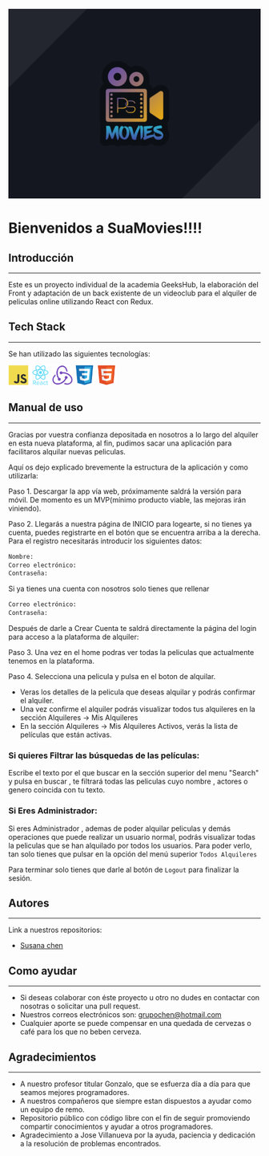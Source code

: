 ![logo](./src/images/ps_movies.jpg)

# Bienvenidos a SuaMovies!!!!

## Introducción
---
Este es un proyecto individual de la academia GeeksHub, la elaboración del Front y adaptación de un back existente de un videoclub para el alquiler de peliculas online utilizando React con Redux.

## Tech Stack
---
Se han utilizado las siguientes tecnologías:

<p align="left>
<a href="https://developer.mozilla.org/en-US/docs/Web/JavaScript" target="_blank">
    <img src="https://raw.githubusercontent.com/devicons/devicon/master/icons/javascript/javascript-original.svg" alt="javascript" width="40" height="40"/></a>

<a href="https://reactjs.org/" target="_blank">
    <img src="https://raw.githubusercontent.com/devicons/devicon/master/icons/react/react-original-wordmark.svg" alt="javascript" width="40" height="40"/></a>

<a href="https://www.tutorialspoint.com/redux/redux_devtools.htm" target="_blank">
    <img src="https://raw.githubusercontent.com/devicons/devicon/master/icons/redux/redux-original.svg" alt="javascript" width="40" height="40"/></a>

<a href="https://developer.mozilla.org/es/docs/Web/CSS" target="_blank">
    <img src="https://raw.githubusercontent.com/devicons/devicon/master/icons/css3/css3-original.svg" alt="javascript" width="40" height="40"/></a>

<a href="https://desarrolloweb.com/home/html" target="_blank">
    <img src="https://raw.githubusercontent.com/devicons/devicon/master/icons/html5/html5-original.svg" alt="javascript" width="40" height="40"/></a>


</p>




## Manual de uso
----
Gracias por vuestra confianza depositada en nosotros a lo largo del alquiler en esta nueva plataforma, al fin, pudimos sacar una aplicación para facilitaros alquilar nuevas peliculas.

Aquí os dejo explicado brevemente la estructura de la aplicación y como utilizarla:

Paso 1. Descargar la app vía web, próximamente saldrá la versión para móvil. De momento es un MVP(mínimo producto viable, las mejoras irán viniendo).

Paso 2. Llegarás a nuestra página de INICIO para logearte, si no tienes ya cuenta, puedes registrarte en el botón que se encuentra arriba a la derecha.
Para el registro necesitarás introducir los siguientes datos:

```html
Nombre:
Correo electrónico:
Contraseña:
```
Si ya tienes una cuenta con nosotros solo tienes que rellenar

`````html
Correo electrónico:
Contraseña:
`````

Después de darle a Crear Cuenta te saldrá directamente la página del login para acceso a la plataforma de alquiler:

Paso 3. Una vez en el home podras ver todas la peliculas que actualmente tenemos en la plataforma.

Paso 4. Selecciona una pelicula y pulsa en el boton de alquilar.

- Veras los detalles de la pelicula que deseas alquilar y podrás confirmar el alquiler.
- Una vez confirme el alquiler podrás visualizar todos tus alquileres en la sección Alquileres -> Mis Alquileres
- En la sección Alquileres -> Mis Alquileres Activos, verás la lista de películas que están activas.

### Si quieres Filtrar las búsquedas de las películas:

Escribe el texto por el que buscar en la sección superior del menu "Search" y pulsa en buscar , te filtrará todas las peliculas cuyo nombre , actores o genero coincida con tu texto.

### Si Eres Administrador:

Si eres Administrador , ademas de poder alquilar peliculas y demás operaciones que puede realizar un usuario normal, podrás visualizar todas la peliculas que se han alquilado por todos los usuarios.
Para poder verlo, tan solo tienes que pulsar en la opción del menú superior `Todos Alquileres` 

 
Para terminar solo tienes que darle al botón de `Logout` para finalizar la sesión.


## Autores
-----
 Link a nuestros repositorios:
 
* [Susana chen](https://github.com/susanachen03)


## Como ayudar
----
* Si deseas colaborar con éste proyecto u otro no dudes en contactar con nosotras o solicitar una pull request.
* Nuestros correos electrónicos son:  [grupochen@hotmail.com](mailto:grupochen@hotmail.com)
* Cualquier aporte se puede compensar en una quedada de cervezas o café para los que no beben cerveza.
  
## Agradecimientos
----

*  A nuestro profesor titular Gonzalo, que se esfuerza día a día para que seamos mejores programadores.
*  A nuestros compañeros que siempre estan dispuestos a ayudar como un equipo de remo.
*  Repositorio público con código libre con el fin de seguir promoviendo compartir conocimientos y ayudar a otros programadores.
*  Agradecimiento a Jose Villanueva por la ayuda, paciencia y dedicación a la resolución de problemas encontrados.